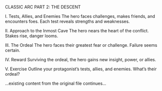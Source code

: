 CLASSIC ARC PART 2: THE DESCENT

I. Tests, Allies, and Enemies
The hero faces challenges, makes friends, and encounters foes. Each test reveals strengths and weaknesses.

II. Approach to the Inmost Cave
The hero nears the heart of the conflict. Stakes rise, danger looms.

III. The Ordeal
The hero faces their greatest fear or challenge. Failure seems certain.

IV. Reward
Surviving the ordeal, the hero gains new insight, power, or allies.

V. Exercise
Outline your protagonist’s tests, allies, and enemies. What’s their ordeal?

...existing content from the original file continues...
